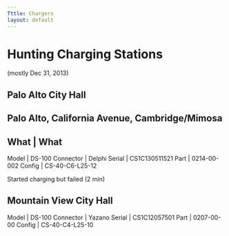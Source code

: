 ```yaml
---
Tttle: Chargers
layout: default
---
```


# Hunting Charging Stations

(mostly Dec 31, 2013)

## Palo Alto City Hall


## Palo Alto, California Avenue, Cambridge/Mimosa

What | What
-----------
Model | DS-100
Connector | Delphi
Serial | CS1C130511521
Part | 0214-00-002
Config | CS-40-C6-L25-12

Started charging but failed (2 min)

## Mountain View City Hall

Model | DS-100
Connector | Yazano
Serial | CS1C12057501
Part | 0207-00-00
Config | CS-40-C4-L25-10
